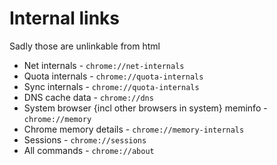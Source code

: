 
# Internal links

Sadly those are unlinkable from html

* Net internals - `chrome://net-internals`
* Quota internals - `chrome://quota-internals`
* Sync internals - `chrome://quota-internals`
* DNS cache data - `chrome://dns`
* System browser {incl other browsers in system} meminfo - `chrome://memory`
* Chrome memory details - `chrome://memory-internals`
* Sessions - `chrome://sessions`
* All commands - `chrome://about`
